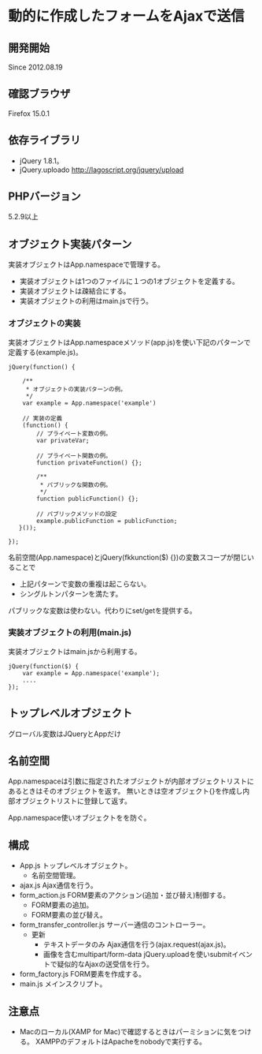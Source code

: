 動的に作成したフォームをAjaxで送信
=====


開発開始
----------
Since 2012.08.19


確認ブラウザ
----------

Firefox 15.0.1


依存ライブラリ
----------

* jQuery 1.8.1。
* jQuery.uploado
  http://lagoscript.org/jquery/upload


PHPバージョン
----------

5.2.9以上


オブジェクト実装パターン
----------

実装オブジェクトはApp.namespaceで管理する。

* 実装オブジェクトは1つのファイルに１つの1オブジェクトを定義する。
* 実装オブジェクトは疎結合にする。 
* 実装オブジェクトの利用はmain.jsで行う。

### オブジェクトの実装

実装オブジェクトはApp.namespaceメソッド(app.js)を使い下記のパターンで定義する(example.js)。

    jQuery(function() {

        /**
         * オブジェクトの実装パターンの例。
         */
        var example = App.namespace('example')

        // 実装の定義
        (function() {
            // プライベート変数の例。
            var privateVar;

            // プライベート関数の例。
            function privateFunction() {};

            /**
             * パブリックな関数の例。
             */
            function publicFunction() {};

            // パブリックメソッドの設定
            example.publicFunction = publicFunction;
       }());

    });

名前空間(App.namespace)とjQuery(fkkunction($) {})の変数スコープが閉じいることで

  + 上記パターンで変数の重複は起こらない。
  + シングルトンパターンを満たす。

パブリックな変数は使わない。代わりにset/getを提供する。


### 実装オブジェクトの利用(main.js)

実装オブジェクトはmain.jsから利用する。

    jQuery(function($) {
        var example = App.namespace('example');
        ....
    });


トップレベルオブジェクト
----------

グローバル変数はJQueryとAppだけ


名前空間
----------

App.namespaceは引数に指定されたオブジェクトが内部オブジェクトリストにあるときはそのオブジェクトを返す。
無いときは空オブジェクト{}を作成し内部オブジェクトリストに登録して返す。

App.namespace使いオブジェクトをを防ぐ。


構成
----------

* App.js
  トップレベルオブジェクト。
  + 名前空間管理。
* ajax.js
  Ajax通信を行う。
* form_action.js
  FORM要素のアクション(追加・並び替え)制御する。
    + FORM要素の追加。
    + FORM要素の並び替え。
* form_transfer_controller.js
  サーバー通信のコントローラー。
    + 更新
        - テキストデータのみ
          Ajax通信を行う(ajax.request(ajax.js)。
        - 画像を含むmultipart/form-data
          jQuery.uploadを使いsubmitイベントで疑似的なAjaxの送受信を行う。
* form_factory.js
  FORM要素を作成する。
* main.js
  メインスクリプト。


注意点
---------

* Macのローカル(XAMP for Mac)で確認するときはパーミションに気をつける。
  XAMPPのデフォルトはApacheをnobodyで実行する。
